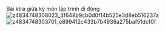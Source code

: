 Bài ktra giữa kỳ môn lập trình di động
![z4834748308023_4f648b9cb0d0f14b525e3d8eb516237a](https://github.com/ungngoctri2003/ungngoctri2003-Ki-m-tra-31-10-2023/assets/97950144/b4f1e74c-564c-4ad3-aca0-6eed06c441d0)
![z4834748303701_e899412c433b7b4936a275baf51dcf0f](https://github.com/ungngoctri2003/ungngoctri2003-Ki-m-tra-31-10-2023/assets/97950144/55c7f935-9710-45fe-ab85-395819ca3a44)
